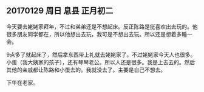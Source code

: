 ## 20170129  周日  息县  正月初二

今天要去姥姥家拜年，不过和弟弟还是不想起床。反正陈路是挺喜欢出去玩的。他很多朋友同学都在，所以他想出去玩，我可是不想出去玩。所以还是想着多睡一会。

9点多了就起床了，然后拿东西带上礼就去姥姥家了。不过姥姥家今天人也很多。小蛋（我大姨家的孩子），还有琴琴老公。所以人还是很多。我是上去去的。然后其他的亲戚都让陈路和小蛋去的。我就没去了。主要是自己不想去。

下午在老家。

